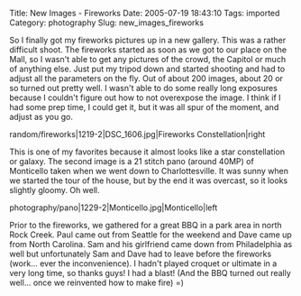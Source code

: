 Title: New Images - Fireworks
Date: 2005-07-19 18:43:10
Tags: imported
Category: photography
Slug: new_images_fireworks

So I finally got my fireworks pictures up in a new gallery.  This was a rather difficult shoot.  The fireworks started as soon as we got to our place on the Mall, so I wasn't able to get any pictures of the crowd, the Capitol or much of anything else.  Just put my tripod down and started shooting and had to adjust all the parameters on the fly.  Out of about 200 images, about 20 or so turned out pretty well.  I wasn't able to do some really long exposures because I couldn't figure out how to not overexpose the image.  I think if I had some prep time, I could get it, but it was all spur of the moment, and adjust as you go.

<wpgallery>random/fireworks|1219-2|DSC_1606.jpg|Fireworks Constellation|right</wpgallery>

This is one of my favorites because it almost looks like a star constellation or galaxy.  The second image is a 21 stitch pano (around 40MP) of Monticello taken when we went down to Charlottesville.  It was sunny when we started the tour of the house, but by the end it was overcast, so it looks slightly gloomy.  Oh well.

<wpgallery>photography/pano|1229-2|Monticello.jpg|Monticello|left</wpgallery>

Prior to the fireworks, we gathered for a great BBQ in a park area in north Rock Creek.  Paul came out from Seattle for the weekend and Dave came up from North Carolina.  Sam and his girlfriend came down from Philadelphia as well but unfortunately Sam and Dave had to leave before the fireworks (work... ever the inconvenience).  I hadn't played croquet or ultimate in a very long time, so thanks guys!  I had a blast!  (And the BBQ turned out really well... once we reinvented how to make fire) =)

<code><div style="clear:both;"></div></code>
